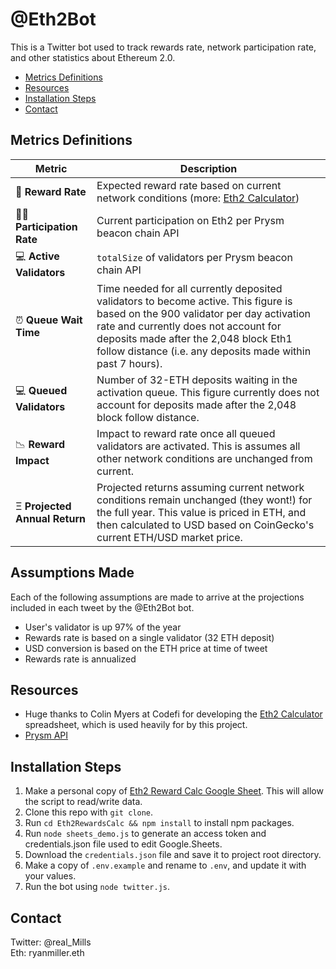 # @Eth2Bot
This is a Twitter bot used to track rewards rate, network participation rate, and other statistics about Ethereum 2.0.  

- [Metrics Definitions](#metrics-definitions)  
- [Resources](#resources)
- [Installation Steps](#installation-steps)
- [Contact](#contact)

## Metrics Definitions

| Metric      | Description |
| ----------- | ----------- |
| 🤑 **Reward Rate**      | Expected reward rate based on current network conditions (more: [Eth2 Calculator](bit.ly/eth2-calc))       |
| 👨‍🌾 **Participation Rate**   | Current participation on Eth2 per Prysm beacon chain API      |
| 💻 **Active Validators**   | `totalSize` of validators per Prysm beacon chain API      |
| ⏰ **Queue Wait Time**   | Time needed for all currently deposited validators to become active. This figure is based on the 900 validator per day activation rate and currently does not account for deposits made after the 2,048 block Eth1 follow distance (i.e. any deposits made within past 7 hours).    |
| 💻 **Queued Validators**   | Number of 32-ETH deposits waiting in the activation queue. This figure currently does not account for deposits made after the 2,048 block follow distance.    |
| 📉 **Reward Impact**   | Impact to reward rate once all queued validators are activated. This is assumes all other network conditions are unchanged from current.    |
| Ξ **Projected Annual Return**   | Projected returns assuming current network conditions remain unchanged (they wont!) for the full year. This value is priced in ETH, and then calculated to USD based on CoinGecko's current ETH/USD market price.    |

## Assumptions Made
Each of the following assumptions are made to arrive at the projections included in each tweet by the @Eth2Bot bot.
- User's validator is up 97% of the year
- Rewards rate is based on a single validator (32 ETH deposit)
- USD conversion is based on the ETH price at time of tweet
- Rewards rate is annualized
  
## Resources
- Huge thanks to Colin Myers at Codefi for developing the [Eth2 Calculator](bit.ly/eth2-calc) spreadsheet, which is used heavily for by this project.
- [Prysm API](https://api.prylabs.network/#/)

## Installation Steps
1. Make a personal copy of [Eth2 Reward Calc Google Sheet](bit.ly/eth2-calc). This will allow the script to read/write data.
1. Clone this repo with `git clone`.
1. Run `cd Eth2RewardsCalc && npm install` to install npm packages.
1. Run `node sheets_demo.js` to generate an access token and credentials.json file used to edit Google.Sheets.
1. Download the `credentials.json` file and save it to project root directory.
1. Make a copy of `.env.example` and rename to `.env`, and update it with your values.
1. Run the bot using `node twitter.js`.


## Contact
Twitter: @real_Mills  
Eth: ryanmiller.eth